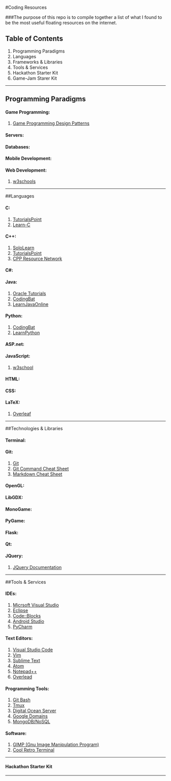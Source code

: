 #Coding Resources

###The purpose of this repo is to compile together a list of what I found to be the most useful floating resources on the internet. 

## Table of Contents
1. Programming Paradigms
2. Languages
3. Frameworks & Libraries
4. Tools & Services
5. Hackathon Starter Kit
6. Game-Jam Starer Kit

---

## Programming Paradigms

#### Game Programming:
1. [Game Programming Design Patterns](http://gameprogrammingpatterns.com/introduction.html)

#### Servers:

#### Databases:

#### Mobile Development:

#### Web Development:
1. [w3schools](http://http://www.w3schools.com/)

---

##Languages

#### C:
1. [TutorialsPoint](https://www.tutorialspoint.com/cprogramming/) 
2. [Learn-C](http://www.learn-c.org/)

#### C++:
1. [SoloLearn](http://www.sololearn.com/Course/CPlusPlus/)
2. [TutorialsPoint](https://www.tutorialspoint.com/cplusplus/)
3. [CPP Resource Network](http://www.cplusplus.com)

#### C#:

#### Java:
1. [Oracle Tutorials](https://docs.oracle.com/javase/tutorial/reallybigindex.html)
2. [CodingBat](http://codingbat.com/java)
3. [LearnJavaOnline](http://www.learnjavaonline.org/)

#### Python:
1. [CodingBat](http://codingbat.com/python)
2. [LearnPython](https://www.learnpython.org)

#### ASP.net:

#### JavaScript:
1. [w3school](http://www.w3schools.com/js/)


#### HTML:

#### CSS:

#### LaTeX:
1. [Overleaf](https://www.overleaf.com)

---

##Technologies & Libraries

#### Terminal:

#### Git:
1. [Git](https://git-scm.com/docs)
2. [Git Command Cheat Sheet](https://services.github.com/kit/downloads/github-git-cheat-sheet.pdf)
3. [Markdown Cheat Sheet](http://assemble.io/docs/Cheatsheet-Markdown.html)

#### OpenGL:

#### LibGDX:

#### MonoGame:

#### PyGame:

#### Flask:

#### Qt:

#### JQuery:
1. [JQuery Documentation](https://api.jquery.com/)

---

##Tools & Services

#### IDEs:
1. [Micrsoft Visual Studio](https://code.visualstudio.com/download)
2. [Eclipse](https://www.eclipse.org/downloads/)
3. [Code::Blocks](http://www.codeblocks.org/)
4. [Android Studio](https://developer.android.com/studio/index.html)
5. [PyCharm](https://www.jetbrains.com/pycharm/)

#### Text Editors:
1. [Visual Studio Code](http://code.visualstudio.com/?wt.mc_id=DX_573435&utm_source=google&utm_medium=paid&utm_content=1&utm_campaign=Corp-FY16Q3March-Dev-PJVS&gclid=Cj0KEQiAyuPCBRCimuayhb3qqvwBEiQAgz62kRKpj9YvILGfqzWov8MCninPK1bcZI3X4nfIsKpAFPsaAlga8P8HAQ)
2. [Vim](http://www.vim.org/)
3. [Sublime Text](https://www.sublimetext.com/)
4. [Atom](https://atom.io/)
5. [Notepad++](https://notepad-plus-plus.org/)
6. [Overlead](https://www.overleaf.com)

#### Programming Tools:
1. [Git Bash](https://git-scm.com/book/en/v2/Git-in-Other-Environments-Git-in-Bash)
2. [Tmux](https://tmux.github.io/)
3. [Digital Ocean Server](https://www.digitalocean.com/)
4. [Google Domains](domains.google.com)
5. [MongoDB/NoSQL](https://www.mongodb.com/)

#### Software:
1. [GIMP (Gnu Image Manipulation Program)](https://www.gimp.org/downloads/)
2. [Cool Retro Terminal](https://github.com/Swordfish90/cool-retro-term)

--- 
#### Hackathon Starter Kit

---
